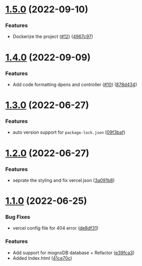 # [1.5.0](https://github.com/Pradumnasaraf/OpenSource-API/compare/v1.4.0...v1.5.0) (2022-09-10)

### Features

- Dockerize the project ([#12](https://github.com/Pradumnasaraf/OpenSource-API/issues/12)) ([4967c97](https://github.com/Pradumnasaraf/OpenSource-API/commit/4967c97dc9da84c9770777b87481b7501c9ac74f))

# [1.4.0](https://github.com/Pradumnasaraf/OpenSource-API/compare/v1.3.0...v1.4.0) (2022-09-09)

### Features

- Add code formatting dpens and controller ([#10](https://github.com/Pradumnasaraf/OpenSource-API/issues/10)) ([878d434](https://github.com/Pradumnasaraf/OpenSource-API/commit/878d4348ab7a882d17a697f22177f7c1c6a27edb))

# [1.3.0](https://github.com/Pradumnasaraf/OpenSource-API/compare/v1.2.0...v1.3.0) (2022-06-27)

### Features

- auto version support for `package-lock.json` ([09f3baf](https://github.com/Pradumnasaraf/OpenSource-API/commit/09f3baffa091a23a63f270c29b6df56a774e05cc))

# [1.2.0](https://github.com/Pradumnasaraf/OpenSource-API/compare/v1.1.0...v1.2.0) (2022-06-27)

### Features

- seprate the styling and fix vercel.json ([3a091b8](https://github.com/Pradumnasaraf/OpenSource-API/commit/3a091b86c2c1073c4345c087ded0a8d79240eca0))

# [1.1.0](https://github.com/Pradumnasaraf/OpenSource-API/compare/v1.0.0...v1.1.0) (2022-06-25)

### Bug Fixes

- vercel config file for 404 error ([de8df31](https://github.com/Pradumnasaraf/OpenSource-API/commit/de8df3109711dc56fdf88d39fcf4e1ccd8bbe396))

### Features

- Add support for mognoDB database + Refactor ([e39fca3](https://github.com/Pradumnasaraf/OpenSource-API/commit/e39fca300bf535b8df574907345b29a568b822dc))
- Added Index.html ([41ce70c](https://github.com/Pradumnasaraf/OpenSource-API/commit/41ce70c740852f2fa7a24e3a20f018ea17aa4bda))
